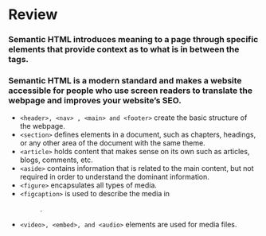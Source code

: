 # Review

### Semantic HTML introduces meaning to a page through specific elements that provide context as to what is in between the tags.
### Semantic HTML is a modern standard and makes a website accessible for people who use screen readers to translate the webpage and improves your website’s SEO.
* ```<header>, <nav> , <main> and <footer>``` create the basic structure of the webpage.
* ```<section>``` defines elements in a document, such as chapters, headings, or any other area of the document with the same theme.
* ```<article>``` holds content that makes sense on its own such as articles, blogs, comments, etc.
* ```<aside>``` contains information that is related to the main content, but not required in order to understand the dominant information.
* ```<figure>``` encapsulates all types of media.
* ```<figcaption>``` is used to describe the media in <figure>.
* ```<video>, <embed>, and <audio>``` elements are used for media files.
